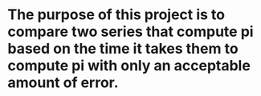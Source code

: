 # The purpose of this project is to compare two series that compute pi based on the time it takes them to compute pi with only an acceptable amount of error.  
